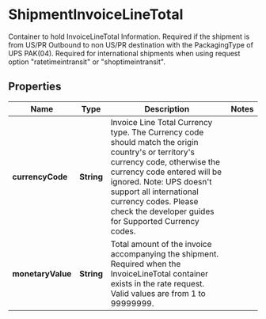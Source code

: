 

# ShipmentInvoiceLineTotal

Container to hold InvoiceLineTotal Information.  Required if the shipment is from US/PR Outbound to non US/PR destination with the PackagingType of UPS PAK(04).  Required for international shipments  when using request option \"ratetimeintransit\" or \"shoptimeintransit\".

## Properties

| Name | Type | Description | Notes |
|------------ | ------------- | ------------- | -------------|
|**currencyCode** | **String** | Invoice Line Total Currency type. The Currency code should match the origin country&#39;s or territory&#39;s currency code, otherwise the currency code entered will be ignored.  Note: UPS doesn&#39;t support all international currency codes. Please check the developer guides for Supported Currency codes. |  |
|**monetaryValue** | **String** | Total amount of the invoice accompanying the shipment. Required when the InvoiceLineTotal container exists in the rate request.  Valid values are from 1 to 99999999. |  |



